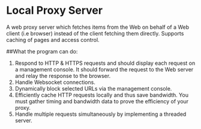 # Local Proxy Server
A web proxy server which fetches items from the Web on behalf of a Web client (i.e browser) instead of the client fetching them directly. Supports caching of pages and access control.

##What the program can do:
1. Respond to HTTP & HTTPS requests and should display each request on a management
console. It should forward the request to the Web server and relay the response to the browser.
2. Handle Websocket connections.
3. Dynamically block selected URLs via the management console.
4. Efficiently cache HTTP requests locally and thus save bandwidth. You must gather timing and
bandwidth data to prove the efficiency of your proxy.
5. Handle multiple requests simultaneously by implementing a threaded server.
